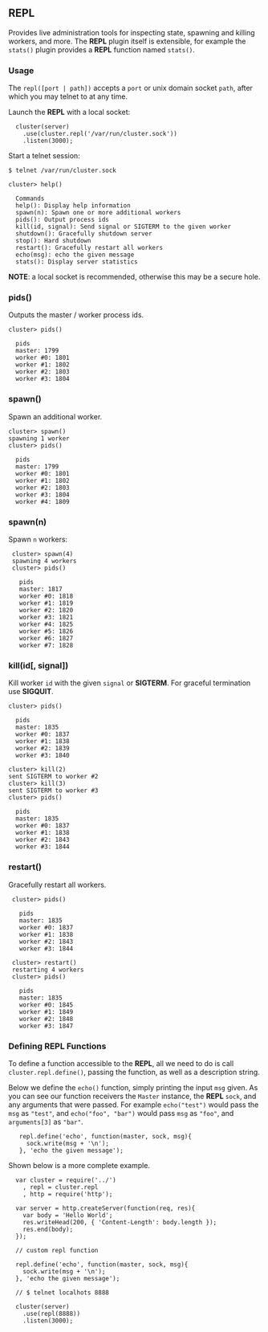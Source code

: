 
## REPL

 Provides live administration tools for inspecting state, spawning and killing workers, and more. The __REPL__ plugin itself is extensible, for example the `stats()` plugin provides a __REPL__ function named `stats()`.

### Usage

 The `repl([port | path])` accepts a `port` or unix domain socket `path`, after which you may telnet to at any time.

Launch the __REPL__ with a local socket:
 
      cluster(server)
        .use(cluster.repl('/var/run/cluster.sock'))
        .listen(3000);

Start a telnet session:

    $ telnet /var/run/cluster.sock

    cluster> help()

      Commands
      help(): Display help information
      spawn(n): Spawn one or more additional workers
      pids(): Output process ids
      kill(id, signal): Send signal or SIGTERM to the given worker
      shutdown(): Gracefully shutdown server
      stop(): Hard shutdown
      restart(): Gracefully restart all workers
      echo(msg): echo the given message
      stats(): Display server statistics

__NOTE__: a local socket is recommended, otherwise this may be a secure hole.

### pids()

 Outputs the master / worker process ids.

    cluster> pids()

      pids
      master: 1799
      worker #0: 1801
      worker #1: 1802
      worker #2: 1803
      worker #3: 1804

### spawn()

 Spawn an additional worker.

    cluster> spawn()
    spawning 1 worker
    cluster> pids()

      pids
      master: 1799
      worker #0: 1801
      worker #1: 1802
      worker #2: 1803
      worker #3: 1804
      worker #4: 1809

### spawn(n)

 Spawn `n` workers:
 
     cluster> spawn(4)
     spawning 4 workers
     cluster> pids()

       pids
       master: 1817
       worker #0: 1818
       worker #1: 1819
       worker #2: 1820
       worker #3: 1821
       worker #4: 1825
       worker #5: 1826
       worker #6: 1827
       worker #7: 1828

### kill(id[, signal])

Kill worker `id` with the given `signal` or __SIGTERM__. For graceful termination use __SIGQUIT__.

    cluster> pids()

      pids
      master: 1835
      worker #0: 1837
      worker #1: 1838
      worker #2: 1839
      worker #3: 1840

    cluster> kill(2)
    sent SIGTERM to worker #2
    cluster> kill(3)
    sent SIGTERM to worker #3
    cluster> pids()

      pids
      master: 1835
      worker #0: 1837
      worker #1: 1838
      worker #2: 1843
      worker #3: 1844

### restart()

 Gracefully restart all workers.
 
     cluster> pids()

       pids
       master: 1835
       worker #0: 1837
       worker #1: 1838
       worker #2: 1843
       worker #3: 1844

     cluster> restart()
     restarting 4 workers
     cluster> pids()

       pids
       master: 1835
       worker #0: 1845
       worker #1: 1849
       worker #2: 1848
       worker #3: 1847

### Defining REPL Functions

 To define a function accessible to the __REPL__, all we need to do is call `cluster.repl.define()`, passing the function, as well as a description string.

 Below we define the `echo()` function, simply printing the input `msg` given. As you can see our function receivers the `Master` instance, the __REPL__ `sock`, and any arguments that were passed. For example `echo("test")` would pass the `msg` as `"test"`, and `echo("foo", "bar")` would pass `msg` as `"foo"`, and `arguments[3]` as `"bar"`.
 
       repl.define('echo', function(master, sock, msg){
         sock.write(msg + '\n');
       }, 'echo the given message');

 Shown below is a more complete example.

      var cluster = require('../')
        , repl = cluster.repl
        , http = require('http');

      var server = http.createServer(function(req, res){
        var body = 'Hello World';
        res.writeHead(200, { 'Content-Length': body.length });
        res.end(body);
      });

      // custom repl function

      repl.define('echo', function(master, sock, msg){
        sock.write(msg + '\n');
      }, 'echo the given message');

      // $ telnet localhots 8888

      cluster(server)
        .use(repl(8888))
        .listen(3000);